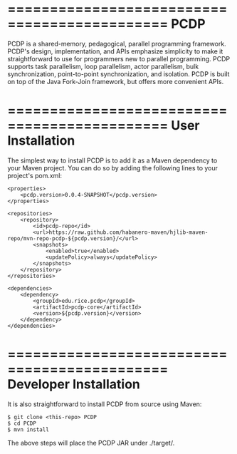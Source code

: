 =============================================
PCDP
=============================================

PCDP is a shared-memory, pedagogical, parallel programming framework. PCDP's
design, implementation, and APIs emphasize simplicity to make it straightforward
to use for programmers new to parallel programming. PCDP supports task
parallelism, loop parallelism, actor parallelism, bulk synchronization,
point-to-point synchronization, and isolation. PCDP is built on top of the Java
Fork-Join framework, but offers more convenient APIs.

=============================================
User Installation
=============================================

The simplest way to install PCDP is to add it as a Maven dependency to your
Maven project. You can do so by adding the following lines to your project's
pom.xml:

    <properties>
        <pcdp.version>0.0.4-SNAPSHOT</pcdp.version>
    </properties>

    <repositories>
        <repository>
            <id>pcdp-repo</id>
            <url>https://raw.github.com/habanero-maven/hjlib-maven-repo/mvn-repo-pcdp-${pcdp.version}/</url>
            <snapshots>
                <enabled>true</enabled>
                <updatePolicy>always</updatePolicy>
            </snapshots>
        </repository>
    </repositories>

    <dependencies>
        <dependency>
            <groupId>edu.rice.pcdp</groupId>
            <artifactId>pcdp-core</artifactId>
            <version>${pcdp.version}</version>
        </dependency>
    </dependencies>


=============================================
Developer Installation
=============================================

It is also straightforward to install PCDP from source using Maven:

    $ git clone <this-repo> PCDP
    $ cd PCDP
    $ mvn install

The above steps will place the PCDP JAR under ./target/.
